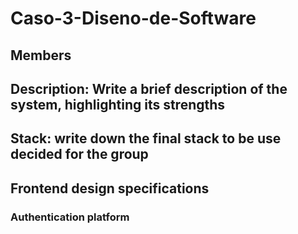 # Caso-3-Diseno-de-Software

## Members

## Description: Write a brief description of the system, highlighting its strengths

## Stack: write down the final stack to be use decided for the group

## Frontend design specifications

### Authentication platform 
